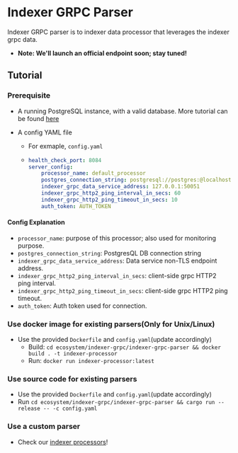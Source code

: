 # Indexer GRPC Parser

Indexer GRPC parser is to indexer data processor that leverages the indexer grpc data.

* __Note: We'll launch an official endpoint soon; stay tuned!__

## Tutorial
### Prerequisite
* A running PostgreSQL instance, with a valid database. More tutorial can be found [here](https://github.com/aptos-labs/aptos-core/tree/main/crates/indexer#postgres)

* A config YAML file
  * For exmaple, `config.yaml`
  * 
    ```yaml
    health_check_port: 8084
    server_config:
        processor_name: default_processor
        postgres_connection_string: postgresql://postgres:@localhost:5432/postgres_v2
        indexer_grpc_data_service_address: 127.0.0.1:50051
        indexer_grpc_http2_ping_interval_in_secs: 60
        indexer_grpc_http2_ping_timeout_in_secs: 10
        auth_token: AUTH_TOKEN
    ```

#### Config Explanation

* `processor_name`: purpose of this processor; also used for monitoring purpose.
* `postgres_connection_string`: PostgresQL DB connection string
* `indexer_grpc_data_service_address`: Data service non-TLS endpoint address.
* `indexer_grpc_http2_ping_interval_in_secs`: client-side grpc HTTP2 ping interval.
* `indexer_grpc_http2_ping_timeout_in_secs`: client-side grpc HTTP2 ping timeout.
* `auth_token`: Auth token used for connection.


### Use docker image for existing parsers(Only for **Unix/Linux**)
* Use the provided `Dockerfile` and `config.yaml`(update accordingly)
  * Build: `cd ecosystem/indexer-grpc/indexer-grpc-parser && docker build . -t indexer-processor`
  * Run: `docker run indexer-processor:latest`
  

### Use source code for existing parsers
* Use the provided `Dockerfile` and `config.yaml`(update accordingly)
* Run `cd ecosystem/indexer-grpc/indexer-grpc-parser && cargo run --release -- -c config.yaml`


### Use a custom parser
* Check our [indexer processors](https://github.com/aptos-labs/aptos-indexer-processors)! 
